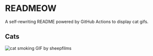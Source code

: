 # READMEOW

A self-rewriting README powered by GitHub Actions to display cat gifs.

## Cats

![cat smoking GIF by sheepfilms](https://media3.giphy.com/media/l0ExdMHUDKteztyfe/200.gif?cid=9acd02dau8sb9512ow3a7ngvmhx6oz66zdh9uutofxe1ujlc&ep=v1_gifs_search&rid=200.gif&ct=g)
